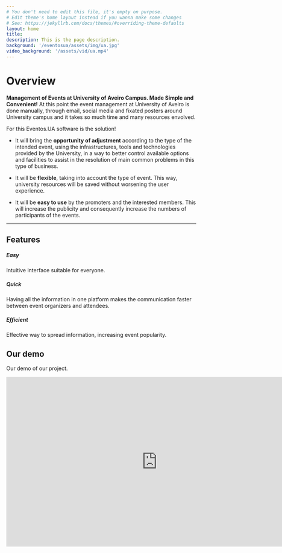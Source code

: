 ```yaml
---
# You don't need to edit this file, it's empty on purpose.
# Edit theme's home layout instead if you wanna make some changes
# See: https://jekyllrb.com/docs/themes/#overriding-theme-defaults
layout: home
title:
description: This is the page description.
background: '/eventosua/assets/img/ua.jpg'
video_background: '/assets/vid/ua.mp4'
---
```


# Overview
**Management of Events at University of Aveiro Campus. Made Simple and Convenient!**
At this point the event management at University of Aveiro is done manually, through email, social media and fixated posters around University campus and it takes so much time and many resources envolved. 

For this Eventos.UA software is the solution! 
* It will bring the **opportunity of adjustment** according to the type of the intended event, using the infrastructures, tools and technologies provided by the University, in a way to better control available options and facilities to assist in the resolution of main common problems in this type of business.

* It will be **flexible**, taking into account the type of event. This way, university resources will be saved without worsening the user experience.

* It will be **easy to use** by the promoters and the interested members. This will increase the publicity and consequently increase the numbers of participants of the events.

---

<div class="page-header" style="margin-bottom: 20px;">
  <h2>Features</h2>
</div>
<div class="container">
  <div class="row">
    <div class="col-sm feature-box">
      <div class="center">
        <i class="fa fa-puzzle-piece fa-3x" aria-hidden="true"></i>
        <h5 class="font-weight-bold my-4">Easy</h5>
      </div>
      <p class="grey-text mb-0 small">Intuitive interface suitable for everyone.</p>
    </div>
    <div class="col-sm feature-box">
      <div class="center">
        <i class="fa fa-hourglass-half fa-3x" aria-hidden="true"></i>
        <h5 class="font-weight-bold my-4">Quick</h5>
      </div>
      <p class="grey-text mb-0 small">Having all the information in one platform makes the communication faster between event organizers and attendees.</p>
    </div> 
     <div class="col-sm feature-box">
      <div class="center">
        <i class="fa fa-list-alt fa-3x" aria-hidden="true"></i>
        <h5 class="font-weight-bold my-4">Efficient</h5>
      </div>
      <p class="grey-text mb-0 small">Effective way to spread information, increasing event popularity.</p>
    </div>
  </div>
</div>

## Our demo 

Our demo of our project.


<iframe width="800" height="450" src="https://www.youtube.com/embed/Bm_jeb_Q_Iw" title="YouTube video player" frameborder="0" allow="accelerometer; autoplay; clipboard-write; encrypted-media; gyroscope; picture-in-picture" allowfullscreen></iframe>

